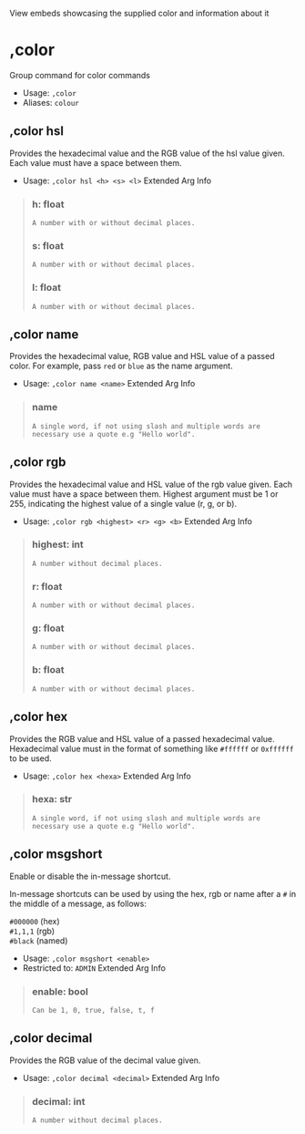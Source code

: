 View embeds showcasing the supplied color and information about it

# ,color
Group command for color commands<br/>
 - Usage: `,color`
 - Aliases: `colour`
## ,color hsl
Provides the hexadecimal value and the RGB value of the hsl value given.  Each value must have a space between them.<br/>
 - Usage: `,color hsl <h> <s> <l>`
Extended Arg Info
> ### h: float
> ```
> A number with or without decimal places.
> ```
> ### s: float
> ```
> A number with or without decimal places.
> ```
> ### l: float
> ```
> A number with or without decimal places.
> ```
## ,color name
Provides the hexadecimal value, RGB value and HSL value of a passed color.  For example, pass `red` or `blue` as the name argument.<br/>
 - Usage: `,color name <name>`
Extended Arg Info
> ### name
> ```
> A single word, if not using slash and multiple words are necessary use a quote e.g "Hello world".
> ```
## ,color rgb
Provides the hexadecimal value and HSL value of the rgb value given.  Each value must have a space between them.  Highest argument must be 1 or 255, indicating the highest value of a single value (r, g, or b).<br/>
 - Usage: `,color rgb <highest> <r> <g> <b>`
Extended Arg Info
> ### highest: int
> ```
> A number without decimal places.
> ```
> ### r: float
> ```
> A number with or without decimal places.
> ```
> ### g: float
> ```
> A number with or without decimal places.
> ```
> ### b: float
> ```
> A number with or without decimal places.
> ```
## ,color hex
Provides the RGB value and HSL value of a passed hexadecimal value.  Hexadecimal value must in the format of something like `#ffffff` or `0xffffff` to be used.<br/>
 - Usage: `,color hex <hexa>`
Extended Arg Info
> ### hexa: str
> ```
> A single word, if not using slash and multiple words are necessary use a quote e.g "Hello world".
> ```
## ,color msgshort
Enable or disable the in-message shortcut.<br/>

In-message shortcuts can be used by using the hex, rgb or name after a `#` in the middle of a message, as follows:<br/>

`#000000` (hex)<br/>
`#1,1,1` (rgb)<br/>
`#black` (named)<br/>
 - Usage: `,color msgshort <enable>`
 - Restricted to: `ADMIN`
Extended Arg Info
> ### enable: bool
> ```
> Can be 1, 0, true, false, t, f
> ```
## ,color decimal
Provides the RGB value of the decimal value given.<br/>
 - Usage: `,color decimal <decimal>`
Extended Arg Info
> ### decimal: int
> ```
> A number without decimal places.
> ```
